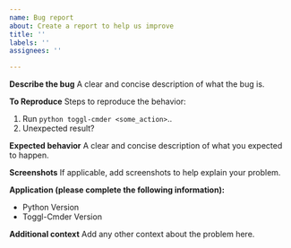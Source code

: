 ```yaml
---
name: Bug report
about: Create a report to help us improve
title: ''
labels: ''
assignees: ''

---
```


**Describe the bug**
A clear and concise description of what the bug is.

**To Reproduce**
Steps to reproduce the behavior:
1. Run `python toggl-cmder <some_action>`..
2. Unexpected result?

**Expected behavior**
A clear and concise description of what you expected to happen.

**Screenshots**
If applicable, add screenshots to help explain your problem.

**Application (please complete the following information):**
 - Python Version
 - Toggl-Cmder Version

**Additional context**
Add any other context about the problem here.
